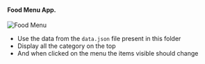 #### Food Menu App.

![Food Menu](./assets/food-menu.gif)

- Use the data from the `data.json` file present in this folder
- Display all the category on the top
- And when clicked on the menu the items visible should change
